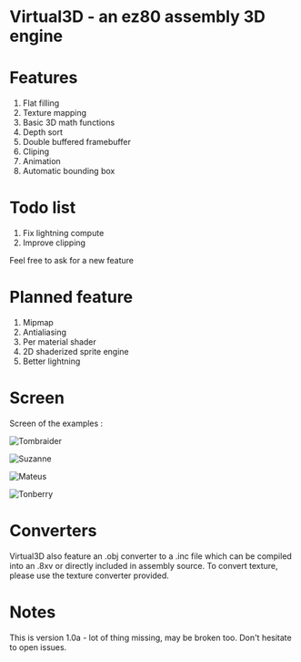 # Virtual3D - an ez80 assembly 3D engine

# Features

1. Flat filling
2. Texture mapping
3. Basic 3D math functions
4. Depth sort
5. Double buffered framebuffer
5. Cliping
6. Animation
7. Automatic bounding box

# Todo list

1. Fix lightning compute
2. Improve clipping

Feel free to ask for a new feature

# Planned feature

1. Mipmap
2. Antialiasing
3. Per material shader
4. 2D shaderized sprite engine
5. Better lightning

# Screen

Screen of the examples :

![Tombraider](https://i.imgur.com/7R0LIS2.gif)

![Suzanne](https://i.imgur.com/O6qz7pv.gif)

![Mateus](https://i.imgur.com/XORQ14y.gif)

![Tonberry](https://i.imgur.com/9PDBvai.gif)

# Converters

Virtual3D also feature an .obj converter to a .inc file which can be compiled into an .8xv or directly included in assembly source.
To convert texture, please use the texture converter provided.

# Notes

This is version 1.0a - lot of thing missing, may be broken too. Don't hesitate to open issues.
